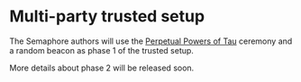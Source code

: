# Multi-party trusted setup

The Semaphore authors will use the [Perpetual Powers of
Tau](https://github.com/weijiekoh/perpetualpowersoftau/) ceremony and a random
beacon as phase 1 of the trusted setup.

More details about phase 2 will be released soon.
